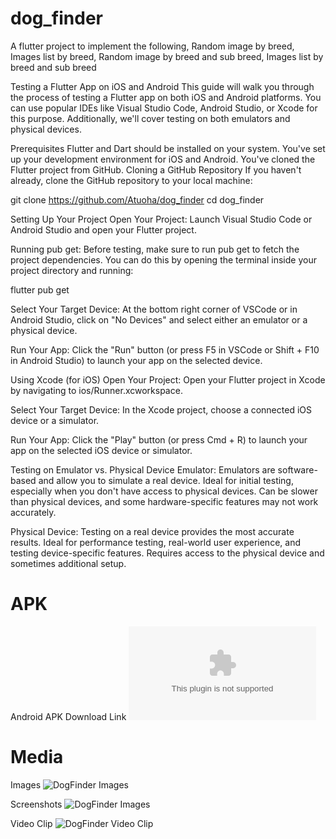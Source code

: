 # dog_finder





A flutter project to implement the following, Random image by breed, Images list by breed, Random image by breed and sub breed, Images list by breed and sub breed

Testing a Flutter App on iOS and Android
This guide will walk you through the process of testing a Flutter app on both iOS and Android platforms. You can use popular IDEs like Visual Studio Code, Android Studio, or Xcode for this purpose. Additionally, we'll cover testing on both emulators and physical devices.

Prerequisites
Flutter and Dart should be installed on your system.
You've set up your development environment for iOS and Android.
You've cloned the Flutter project from GitHub.
Cloning a GitHub Repository
If you haven't already, clone the GitHub repository to your local machine:


git clone https://github.com/Atuoha/dog_finder
cd dog_finder

Setting Up Your Project
Open Your Project: Launch Visual Studio Code or Android Studio and open your Flutter project.

Running pub get: Before testing, make sure to run pub get to fetch the project dependencies. You can do this by opening the terminal inside your project directory and running:

flutter pub get

Select Your Target Device: At the bottom right corner of VSCode or in Android Studio, click on "No Devices" and select either an emulator or a physical device.

Run Your App: Click the "Run" button (or press F5 in VSCode or Shift + F10 in Android Studio) to launch your app on the selected device.

Using Xcode (for iOS)
Open Your Project: Open your Flutter project in Xcode by navigating to ios/Runner.xcworkspace.

Select Your Target Device: In the Xcode project, choose a connected iOS device or a simulator.

Run Your App: Click the "Play" button (or press Cmd + R) to launch your app on the selected iOS device or simulator.

Testing on Emulator vs. Physical Device
Emulator:
Emulators are software-based and allow you to simulate a real device.
Ideal for initial testing, especially when you don't have access to physical devices.
Can be slower than physical devices, and some hardware-specific features may not work accurately.

Physical Device:
Testing on a real device provides the most accurate results.
Ideal for performance testing, real-world user experience, and testing device-specific features.
Requires access to the physical device and sometimes additional setup.

# APK
Android APK Download Link
![DogFinder APK](https://github.com/Atuoha/dog_finder/apk/dog_finder.apk)

# Media
Images
![DogFinder Images](https://imgur.com/a/mqzL68a)

Screenshots
![DogFinder Images](https://github.com/Atuoha/dog_finder/screenshots)

Video Clip
![DogFinder Video Clip](https://clipchamp.com/watch/GvA2HteZrHB)




